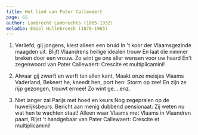 ```yaml
---
title: Het lied van Pater Callewaert
page: 65
author: Lambrecht Lambrechts (1865-1932)
melodie: Emiel Hullebroeck (1878-1965)
---
```


1. Verliefd, gij jongens, kiest alleen een bruid
In 't koor der Vlaamsgezinde maagden uit.
Blijft Vlaandrens heilige idealen trouw
En laat die nimmer breken door een vrouw.
Zo wint ge ons aller wensen voor uw haard
En't zegenwoord van Pater Callewaert:
Crescite et multiplicamini!


2. Alwaar gij zwerft en werft ten allen kant,
Maakt onze meisjes Vlaams Vaderland,
Bekeert he, kneedt hen, port hen: Storm op zee!
En zijn ze rijp gezongen, trouwt ermee!
Zo wint ge....enz.


3. Niet langer zal Parijs met hoed en keurs
Nog zegepralen op de huwelijksbeurs.
Bericht aan menig dubbend pensionaat:
Zij weten nu wat hen te wachten staat!
Alleen waar Vlaams met Vlaams in Vlaandren paart,
Rijst 't handgebaar van Pater Callewaert:
Crescite et multiplicamini!